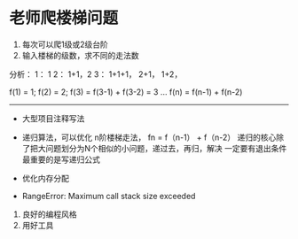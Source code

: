 # 老师爬楼梯问题
1. 每次可以爬1级或2级台阶
2. 输入楼梯的级数，求不同的走法数

分析：
    1： 1
    2： 1+1，2
    3： 1+1+1， 2+1， 1+2，  

f(1) = 1;
f(2) = 2;
f(3) = f(3-1) + f(3-2) = 3
...
f(n) = f(n-1) + f(n-2)

-------------------------------------------

- 大型项目注释写法
- 递归算法，可以优化
    n阶楼梯走法， fn = f（n-1） + f（n-2）
    递归的核心除了把大问题划分为N个相似的小问题，递过去，再归，解决
    一定要有退出条件
    最重要的是写递归公式

- 优化内存分配
- RangeError: Maximum call stack size exceeded

1. 良好的编程风格
2. 用好工具